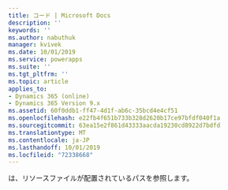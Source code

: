 ```yaml
---
title: コード | Microsoft Docs
description: ''
keywords: ''
ms.author: nabuthuk
manager: kvivek
ms.date: 10/01/2019
ms.service: powerapps
ms.suite: ''
ms.tgt_pltfrm: ''
ms.topic: article
applies_to:
- Dynamics 365 (online)
- Dynamics 365 Version 9.x
ms.assetid: 60f0ddb1-ff47-4d1f-ab6c-35bcd4e4cf51
ms.openlocfilehash: e22fb4f651b733b328d2620b17ce97bfdf040f1a
ms.sourcegitcommit: 63ea15e2f861d43333aacda19230cd8922d7bdfd
ms.translationtype: MT
ms.contentlocale: ja-JP
ms.lasthandoff: 10/01/2019
ms.locfileid: "72338668"
---
```

は、リソースファイルが配置されているパスを参照します。
